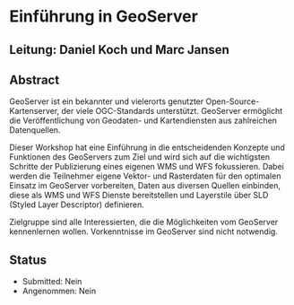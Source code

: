 # Einführung in GeoServer

## Leitung: Daniel Koch und Marc Jansen

## Abstract

GeoServer ist ein bekannter und vielerorts genutzter Open-Source-Kartenserver, der
viele OGC-Standards unterstützt. GeoServer ermöglicht die Veröffentlichung von
Geodaten- und Kartendiensten aus zahlreichen Datenquellen.

Dieser Workshop hat eine Einführung in die entscheidenden Konzepte und Funktionen
des GeoServers zum Ziel und wird sich auf die wichtigsten Schritte der Publizierung
eines eigenen WMS und WFS fokussieren. Dabei werden die Teilnehmer eigene Vektor-
und Rasterdaten für den optimalen Einsatz im GeoServer vorbereiten, Daten aus diversen
Quellen einbinden, diese als WMS und WFS Dienste bereitstellen und Layerstile über
SLD (Styled Layer Descriptor) definieren.

Zielgruppe sind alle Interessierten, die die Möglichkeiten vom GeoServer kennenlernen
wollen. Vorkenntnisse im GeoServer sind nicht notwendig.

## Status
  * Submitted: Nein
  * Angenommen: Nein
